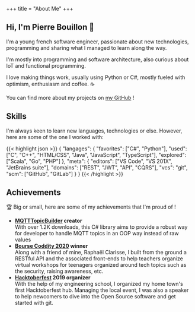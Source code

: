 +++
title = "About Me"
+++

## Hi, I'm Pierre Bouillon 👋

I'm a young french software engineer, passionate about new technologies,
programming and sharing what I managed to learn along the way.

I'm mostly into programming and software architecture, also curious
about IoT and functional programming.

I love making things work, usually using Python or C#, mostly fueled with
optimism, enthusiasm and coffee. ☕

You can find more about my projects on [my GitHub](https://github.com/pbouillon) !

## Skills

I'm always keen to learn new languages, technologies or else. However, here
are some of the one I worked with:

{{< highlight json >}}
{
    "langages": {
        "favorites": ["C#", "Python"],
        "used": ["C", "C++", "HTML/CSS", "Java", "JavaScript", "TypeScript"],
        "explored": ["Scala", "Go", "PHP"]
    },
    "meta": {
        "editors": ["VS Code", "VS 201X", "JetBrains suite"],
        "domains": ["REST", "JWT", "API", "CQRS"],
        "vcs": "git",
        "scm": ["GitHub", "GitLab"]
    }
}
{{< /highlight >}}

## Achievements

🏆 Big or small, here are some of my achievements that I'm proud of !

- **[MQTTTopicBuilder](https://github.com/pBouillon/MqttTopicBuilder) creator**  
  With over 1.2K downloads, this C# library aims to provide a robust way for
  developer to handle MQTT topics in an OOP way instead of raw values
- **[Bourse Coddity 2020](https://bourse.coddity.com/) winner**  
  Along with a friend of mine, Raphaël Clarisse, I built from the ground a
  RESTful API and the associated front-ends to help teachers organize virtual
  workshops for teenagers organized around tech topics such as the security,
  raising awareness, etc. 
- **[Hacktoberfest](https://hacktoberfest.digitalocean.com/) 2019 organizer**  
  With the help of my engineering school, I organized my home town's first
  Hacktoberfest hub. Managing the local event, I was also a speaker to help
  newcomers to dive into the Open Source software and get started with git.

